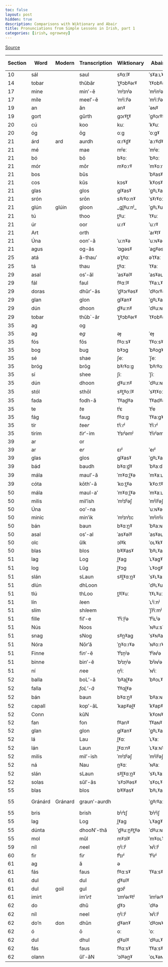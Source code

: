 ```yaml
---
toc: false
layout: post
hidden: true
description: Comparisons with Wiktionary and Abair
title: Pronunciations from Simple Lessons in Irish, part 1
categories: [irish, ogrowney]
---
```


[Source](https://en.wikisource.org/wiki/Index:Simple_Lessons_in_Irish,_Part_1_-_O%27Growney.pdf)

| Section | Word    | Modern  | Transcription | Wiktionary    | Abair Ulster    | Abair Connacht  | Abair Munster   |
| ------- | ------- | ------- | ------------- | ------------- | --------------- | --------------- | --------------- |
| 10      | sál     |         | saul          | sˠɑːlˠ        | ˈsˠaːʟˠ         | ˈsˠɑːʟˠ         | ˈsˠɑːlˠ         |
| 14      | tobar   |         | thŭbăr        | ˈt̪ˠɔbˠəɾˠ    | ˈtˠobˠəɾˠ       | ˈtˠobˠəɾˠ       | ˈtˠobˠəɾˠ       |
| 17      | mine    |         | min′-ě        | ˈmʲɪnʲə       | ˈmʲinʲə         | ˈmʲinʲə         | ˈmʲinʲə         |
| 17      | míle    |         | meel′-ě       | ˈmʲiːlʲə      | ˈmʲiːlʲə        | ˈmʲiːlʲə        | ˈmʲiːlʲə        |
| 19      | an      |         | ăn            | ənˠ           | ˈəɴˠ            | əɴˠ             | ənˠ             |
| 19      | gort    |         | gŭrth         | ɡɔɾˠt̪ˠ       | ˈgˠoɾˠtˠ        | ˈgˠauɾˠtˠ       | ˈgˠoɾˠtˠ        |
| 20      | cú      |         | koo           | kuː           | ˈkˠuː           | ˈkˠuː           | ˈkˠuː           |
| 20      | óg      |         | ōg            | oːɡ           | ˈoːgˠ           | ˈoːgˠ           | ˈoːgˠ           |
| 21      | árd     | ard     | aurdh         | ɑːɾˠd̪ˠ       | ˈaːɾˠdˠ         | ˈɑːɾˠdˠ         | ˈɑːɾˠdˠ         |
| 21      | mé      |         | mae           | mʲeː          | ˈmʲeː           | ˈmʲe            | mʲe             |
| 21      | bó      |         | bō            | bˠoː          | ˈbˠoː           | ˈbˠoː           | ˈbˠoː           |
| 21      | mór     |         | mōr           | mˠoːɾˠ        | ˈmˠoːɾˠ         | ˈmˠoːɾˠ         | ˈmˠuːɾˠ         |
| 21      | bos     |         | bŭs           |               | ˈbˠasˠ          | ˈbˠosˠ          | ˈbˠosˠ          |
| 21      | cos     |         | kŭs           | kɔsˠ          | ˈkˠosˠ          | ˈkˠosˠ          | ˈkˠosˠ          |
| 21      | glas    |         | glos          | ɡlˠasˠ        | ˈgˠʟˠasˠ        | ˈgˠʟˠasˠ        | ˈgˠlˠasˠ        |
| 21      | srón    |         | srōn          | sˠɾˠoːnˠ      | ˈsˠɾˠoːɴˠ       | ˈsˠɾˠoːɴˠ       | ˈsˠɾˠoːnˠ       |
| 21      | glún    | glúin   | gloon         | \_ɡl̪ˠuːnʲ\_  | ˈgˠʟˠuːɴˠ       | ˈgˠʟˠuːɴˠ       | ˈgˠlˠuːnˠ       |
| 21      | tú      |         | thoo          | t̪ˠuː         | ˈtˠuː           | ˈtˠuː           | ˈtˠuː           |
| 21      | úr      |         | oor           | uːɾˠ          | ˈuːɾˠ           | ˈuːɾˠ           | ˈuːɾˠ           |
| 21      | Art     |         | orth          |               | ˈaɾˠtˠ          | ˈaɾˠtˠ          | ˈaɾˠtˠ          |
| 21      | Úna     |         | oon′-ă        | ˈuːnˠə        | ˈuːɴˠə          | ˈuːɴˠə          | ˈuːnˠə          |
| 21      | agus    |         | og-ăs         | ˈɑɡəsˠ        | ˈagˠəsˠ         | ˈagˠəsˠ         | ˈagˠəsˠ         |
| 25      | atá     |         | ă-thau′       | əˈt̪ˠɑː       | əˈtˠaː          | əˈtˠɑː          | əˈtˠɑː          |
| 25      | tá      |         | thau          | t̪ˠɑː         | ˈtˠaː           | ˈtˠɑː           | ˈtˠɑː           |
| 29      | asal    |         | os′-ăl        | ˈasˠəlˠ       | ˈasˠəʟˠ         | ˈasˠəʟˠ         | ˈasˠəlˠ         |
| 29      | fál     |         | faul          | fˠɑːlˠ        | ˈfˠaːʟˠ         | ˈfˠɑːʟˠ         | ˈfˠɑːlˠ         |
| 29      | doras   |         | dhŭr′-ăs      | ˈd̪ˠɔɾˠəsˠ    | ˈdˠoɾˠəsˠ       | ˈdˠoɾˠəsˠ       | ˈdˠoɾˠəsˠ       |
| 29      | glan    |         | glon          | ɡlˠanˠ        | ˈgˠʟˠaɴˠ        | ˈgˠʟˠaɴˠ        | ˈgˠlˠanˠ        |
| 29      | dún     |         | dhoon         | d̪ˠuːnˠ       | ˈdˠuːɴˠ         | ˈdˠuːɴˠ         | ˈdˠuːnˠ         |
| 29      | tobar   |         | thŭb\`-ăr     | ˈt̪ˠɔbˠəɾˠ    | ˈtˠobˠəɾˠ       | ˈtˠobˠəɾˠ       | ˈtˠobˠəɾˠ       |
| 35      | ag      |         | og            |               |                 |                 |                 |
| 35      | ag      |         | e𝘨           | əɟ            | ˈeɟ             | eɟ              | əɟ              |
| 35      | fós     |         | fōs           | fˠoːsˠ        | ˈfˠoːsˠ         | ˈfˠoːsˠ         | ˈfˠoːsˠ         |
| 35      | bog     |         | bug           | bˠɔɡ          | ˈbˠogˠ          | ˈbˠogˠ          | ˈbˠogˠ          |
| 35      | sé      |         | shae          | ʃeː           | ˈʃeː            | ʃe              | ˈʃeː            |
| 35      | bróg    |         | brōg          | bˠɾˠoːɡ       | ˈbˠɾˠoːgˠ       | ˈbˠɾˠoːgˠ       | ˈbˠɾˠoːgˠ       |
| 35      | sí      |         | shee          | ʃiː           | ˈʃiː            | ˈʃiː            | ˈʃiː            |
| 35      | dún     |         | dhoon         | d̪ˠuːnˠ       | ˈdˠuːɴˠ         | ˈdˠuːɴˠ         | ˈdˠuːnˠ         |
| 35      | stól    |         | sthōl         | sˠt̪ˠoːlˠ     | ˈsˠtˠoːʟˠ       | ˈsˠtˠoːʟˠ       | ˈsˠtˠoːlˠ       |
| 35      | fada    |         | fodh-ă        | ˈfˠad̪ˠə      | ˈfˠadˠə         | ˈfˠadˠə         | ˈfˠadˠə         |
| 35      | te      |         | 𝘵e           | tʲɛ           | ˈtʲe            | ˈtʲe            | ˈtʲe            |
| 35      | fág     |         | faug          | fˠɑːɡ         | ˈfˠaːgˠ         | ˈfˠɑːgˠ         | ˈfˠɑːgˠ         |
| 35      | tír     |         | 𝘵ee𝘳        | tʲiːɾʲ        | ˈtʲiːɾʲ         | ˈtʲiːɾʲ         | ˈtʲiːɾʲ         |
| 35      | tirim   |         | 𝘵i𝘳′-im     | ˈtʲɪɾʲəmʲ     | ˈtʲiɾʲəmʲ       | ˈtʲiɾʲəmʲ       | ˈtʲiɾʲəmʲ       |
| 39      | ar      |         | or            |               |                 |                 |                 |
| 39      | ar      |         | e𝘳           | ɛɾʲ           | ˈeɾʲ            | eɾʲ             | əɾˠ             |
| 39      | glas    |         | glos          | ɡlˠasˠ        | ˈgˠʟˠasˠ        | ˈgˠʟˠasˠ        | ˈgˠlˠasˠ        |
| 39      | bád     |         | baudh         | bˠɑːd̪ˠ       | ˈbˠaːdˠ         | ˈbˠɑːdˠ         | ˈbˠɑːdˠ         |
| 39      | mála    |         | maul′-ă       | ˈmˠɑːl̪ˠə     | ˈmˠaːʟˠə        | ˈmˠɑːʟˠə        | ˈmˠɑːlˠə        |
| 39      | cóta    |         | kōth′-ă       | ˈkoːt̪ˠə      | ˈkˠoːtˠə        | ˈkˠoːtˠə        | ˈkˠoːtˠə        |
| 50      | mála    |         | maul-a′       | ˈmˠɑːl̪ˠə     | ˈmˠaːʟˠə        | ˈmˠɑːʟˠə        | ˈmˠɑːlˠə        |
| 50      | milis   |         | mil′ish       | ˈmʲɪlʲəʃ      | ˈmʲilʲəʃ        | ˈmʲilʲəʃ        | ˈmʲilʲiʃ        |
| 50      | Úna     |         | oo′-na        |               | ˈuːɴˠə          | ˈuːɴˠə          | ˈuːnˠə          |
| 50      | minic   |         | min′ik        | ˈmʲɪnʲɪc      | ˈmʲinʲic        | ˈmʲinʲəc        | ˈmʲinʲəc        |
| 50      | bán     |         | baun          | bˠɑːn̪ˠ       | ˈbˠaːɴˠ         | ˈbˠɑːɴˠ         | ˈbˠɑːnˠ         |
| 50      | asal    |         | os′-al        | ˈasˠəlˠ       | ˈasˠəʟˠ         | ˈasˠəʟˠ         | ˈasˠəlˠ         |
| 50      | olc     |         | ŭlk           | ɔlˠk          | ˈoʟˠkˠ          | ˈoʟˠkˠ          | ˈolˠkˠ          |
| 50      | blas    |         | blos          | bˠlˠasˠ       | ˈbˠʟˠasˠ        | ˈbˠʟˠasˠ        | ˈbˠlˠasˠ        |
| 51      | lag     |         | Log           | l̪ˠaɡ         | ˈʟˠagˠ          | ˈʟˠagˠ          | ˈlˠagˠ          |
| 51      | log     |         | Lŭg           | l̪ˠɔɡ         | ˈʟˠogˠ          | ˈʟˠogˠ          | ˈlˠogˠ          |
| 51      | slán    |         | sLaun         | sˠl̪ˠɑːn̪ˠ    | ˈsˠʟˠaːɴˠ       | ˈsˠʟˠɑːɴˠ       | ˈsˠlˠɑːnˠ       |
| 51      | dlún    |         | dhLoon        |               | ˈdˠʟˠuːɴˠ       | ˈdˠʟˠuːɴˠ       | ˈdˠlˠuːnˠ       |
| 51      | tlú     |         | thLoo         | t̪ˠlˠuː       | ˈtˠʟˠuː         | ˈtˠʟˠuː         | ˈtˠl̪ˠuː        |
| 51      | lín     |         | 𝘭een         |               | ˈʟʲiːnʲ         | ˈʟʲiːnʲ         | ˈlʲiːnʲ         |
| 51      | slím    |         | sh𝘭eem       |               | ˈʃlʲiːmʲ        | ˈʃlʲiːmʲ        | ˈʃlʲiːmʲ        |
| 51      | fille   |         | fi𝘭′-e       | ˈfʲiːl̠ʲə     | ˈfʲiʟʲə         | ˈfʲiʟʲə         | ˈfʲilʲə         |
| 51      | Nús     |         | Noos          |               | ˈɴˠuːsˠ         | ˈɴˠuːsˠ         | ˈnˠuːsˠ         |
| 51      | snag    |         | sNog          | sˠn̪ˠaɡ       | ˈsˠɴˠagˠ        | ˈsˠɴˠagˠ        | ˈsˠnˠagˠ        |
| 51      | Nóra    |         | Nōr′ă         | ˈn̪ˠoːɾˠə     | ˈɴˠoːɾˠə        | ˈɴˠuːɾˠə        | ˈnˠoːɾˠə        |
| 51      | Finne   |         | fi𝘯′-ĕ       | ˈfʲɪn̠ʲə      | ˈfʲiɴʲə         | ˈfʲiɴʲə         | ˈfʲinʲə         |
| 51      | binne   |         | bi𝘯′-ĕ       | ˈbʲɪn̠ʲə      | ˈbʲiɴʲə         | ˈbʲiɴʲə         | ˈbʲinʲə         |
| 51      | ní      |         | 𝘯ee          | n̠ʲiː         | ˈɴʲiː           | ˈɴʲiː           | ˈnʲiː           |
| 52      | balla   |         | boL′-ă        | ˈbˠal̪ˠə      | ˈbˠoʟˠə         | ˈbˠaʟˠə         |                 |
| 52      | falla   |         | _foL′-ă_      | ˈfˠɑl̪ˠə      |                 |                 | ˈfˠalˠə         |
| 52      | bán     |         | baun          | bˠɑːn̪ˠ       | ˈbˠaːɴˠ         | ˈbˠɑːɴˠ         | ˈbˠɑːnˠ         |
| 52      | capall  |         | kop′-ăL       | ˈkapˠəl̪ˠ     | ˈkˠapˠəʟˠ       | ˈkˠapˠəʟˠ       | ˈkˠapˠəlˠ       |
| 52      | Conn    |         | kŭN           |               | ˈkˠoɴˠ          | ˈkˠauɴˠ         | ˈkˠoːnˠ         |
| 52      | fan     |         | fon           | fˠanˠ         | ˈfˠaɴˠ          | ˈfˠaɴˠ          | ˈfˠanˠ          |
| 52      | glan    |         | glon          | ɡlˠanˠ        | ˈgˠʟˠaɴˠ        | ˈgˠʟˠaɴˠ        | ˈgˠlˠanˠ        |
| 52      | lá      |         | Lau           | l̪ˠɑː         | ˈʟˠaː           | ˈʟˠɑː           | ˈlˠɑː           |
| 52      | lán     |         | Laun          | l̪ˠɑːnˠ       | ˈʟˠaːɴˠ         | ˈʟˠɑːɴˠ         | ˈlˠɑːnˠ         |
| 52      | milis   |         | mil′-ish      | ˈmʲɪlʲəʃ      | ˈmʲilʲəʃ        | ˈmʲilʲəʃ        | ˈmʲilʲiʃ        |
| 52      | ná      |         | Nau           | n̪ˠɑː         | ˈɴˠaː           | ˈɴˠɑː           | ˈnˠɑː           |
| 52      | slán    |         | sLaun         | sˠl̪ˠɑːn̪ˠ    | ˈsˠʟˠaːɴˠ       | ˈsˠʟˠɑːɴˠ       | ˈsˠlˠɑːnˠ       |
| 52      | solas   |         | sŭl′-ăs       | ˈsˠɔlˠəsˠ     | ˈsˠoʟˠəsˠ       | ˈsˠuʟˠəsˠ       | ˈsˠolˠəsˠ       |
| 55      | blas    |         | blos          | bˠlˠasˠ       | ˈbˠʟˠasˠ        | ˈbˠʟˠasˠ        | ˈbˠlˠasˠ        |
| 55      | Gránárd | Gránard | graun′-aurdh  |               | ˈgˠɾˠaːɴˠaːɾˠdˠ | ˈgˠɾˠɑːɴˠɑːɾˠdˠ | gˠɾˠɑːˈnˠɑːɾˠdˠ |
| 55      | bris    |         | brish         | bʲɾʲɪʃ        | ˈbʲɾʲiʃ         | ˈbʲɾʲiʃ         | ˈbʲɾʲiʃ         |
| 55      | lag     |         | Log           | l̪ˠaɡ         | ˈʟˠagˠ          | ˈʟˠagˠ          | ˈlˠagˠ          |
| 55      | dúnta   |         | dhooN′-thă    | ˈd̪ˠuːn̪ˠt̪ˠə | ˈdˠuːɴˠtˠə      | ˈdˠuːɴˠtˠə      | ˈdˠuːnˠtˠə      |
| 55      | mol     |         | mŭl           | mˠɔlˠ         | ˈmˠoʟˠ          | ˈmˠoʟˠ          | ˈmˠolˠ          |
| 59      | níl     |         | 𝘯eel         | n̠ʲiːlʲ       | ˈɴʲiːlʲ         | ˈɴʲiːlʲ         | ˈnʲiːlʲ         |
| 60      | fir     |         | fi𝘳          | fʲɪɾʲ         | ˈfʲiɾʲ          | ˈfʲiɾʲ          | ˈfʲiɾʲ          |
| 61      | ag      |         | ă             | ə             |                 |                 |                 |
| 61      | fás     |         | faus          | fˠɑːsˠ        | ˈfˠaːsˠ         | ˈfˠɑːsˠ         | ˈfˠɑːsˠ         |
| 61      | dul     |         | dul           | d̪ˠʊlˠ        |                 |                 | ˈdˠulˠ          |
| 61      | dul     | goil    | gul           | ɡɔlʲ          |                 | ˈgˠolʲ          |                 |
| 61      | imirt   |         | im′i𝘳𝘵      | ˈɪmʲəɾˠtʲ     | ˈimʲəɾˠtʲ       | ˈimʲəɾˠtʲ       | ˈimʲəɾˠtʲ       |
| 62      | do      |         | dhŭ           | d̪ˠɔ          | ˈdˠə            | dˠo             | dˠo             |
| 62      | níl     |         | neel          | n̠ʲiːlʲ       | ˈɴʲiːlʲ         | ˈɴʲiːlʲ         | ˈnʲiːlʲ         |
| 62      | do’n    | don     | dhǔn          | d̪ˠənˠ        | ˈdˠoɴˠ          | ˈdˠoɴˠ          | ˈdˠonˠ          |
| 62      | ó       |         | ō             | oː            | ˈoː             | ˈoː             | ˈoː             |
| 62      | dul     |         | dhul          | d̪ˠʊlˠ        | ˈdˠuʟˠ          | ˈdˠuʟˠ          | ˈdˠulˠ          |
| 62      | fás     |         | faus          | fˠɑːsˠ        | ˈfˠaːsˠ         | ˈfˠɑːsˠ         | ˈfˠɑːsˠ         |
| 62      | olann   |         | ŭl′-ăN        | ˈɔlˠən̪ˠ      | ˈoʟˠəɴˠ         | ˈoʟˠəɴˠ         | ˈolˠənˠ         |

